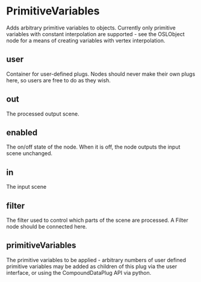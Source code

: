 # PrimitiveVariables

Adds arbitrary primitive variables to objects. Currently only primitive variables with constant interpolation
are supported - see the OSLObject node for a means of creating variables with vertex interpolation.

## user 

 Container for user-defined plugs. Nodes
should never make their own plugs here,
so users are free to do as they wish. 

## out 

 The processed output scene. 

## enabled 

 The on/off state of the node. When it is off, the node outputs the input scene unchanged. 

## in 

 The input scene 

## filter 

 The filter used to control which parts of the scene are
processed. A Filter node should be connected here. 

## primitiveVariables 

 The primitive variables to be applied - arbitrary numbers of user defined primitive variables may be added
as children of this plug via the user interface, or using the CompoundDataPlug API via
python. 

